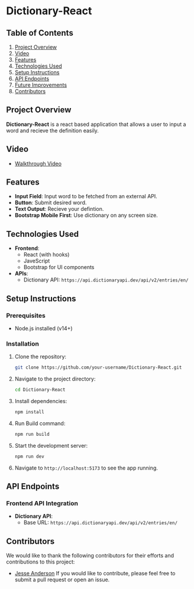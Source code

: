 # Dictionary-React
## Table of Contents
1. [Project Overview](#project-overview)
2. [Video](#video)
3. [Features](#features)
4. [Technologies Used](#technologies-used)
5. [Setup Instructions](#setup-instructions)
6. [API Endpoints](#api-endpoints)
7. [Future Improvements](#future-improvements)
8. [Contributors](#contributors)
## Project Overview
**Dictionary-React** is a react based application that allows a user to input a word and recieve the definition easily.
## Video
- [Walkthrough Video]()
## Features
- **Input Field**: Input word to be fetched from an external API.
- **Button**: Submit desired word.
- **Text Output**: Recieve your defintion.
- **Bootstrap Mobile First**: Use dictionary on any screen size.
## Technologies Used
- **Frontend**:
  - React (with hooks)
  - JaveScript
  - Bootstrap for UI components
- **APIs**:
  - Dictionary API: `https://api.dictionaryapi.dev/api/v2/entries/en/`
## Setup Instructions
### Prerequisites
- Node.js installed (v14+)
### Installation
1. Clone the repository:
   ```bash
   git clone https://github.com/your-username/Dictionary-React.git
   ```
2. Navigate to the project directory:
   ```bash
   cd Dictionary-React
   ```
3. Install dependencies:
   ```bash
   npm install
   ```
4. Run Build command:
   ```bash
   npm run build
   ```
5. Start the development server:
   ```bash
   npm run dev
   ```
6. Navigate to `http://localhost:5173` to see the app running.
## API Endpoints
### Frontend API Integration
- **Dictionary API**:
  - Base URL: `https://api.dictionaryapi.dev/api/v2/entries/en/`
## Contributors
We would like to thank the following contributors for their efforts and contributions to this project:
- [Jesse Anderson](https://github.com/Vtencouchclimbr)
If you would like to contribute, please feel free to submit a pull request or open an issue.